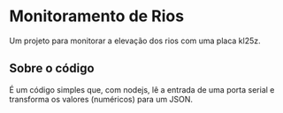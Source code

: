 # Monitoramento de Rios

Um projeto para monitorar a elevação dos rios com uma placa kl25z.

## Sobre o código

É um código simples que, com nodejs, lê a entrada de uma porta serial e transforma os valores (numéricos) para um JSON.
